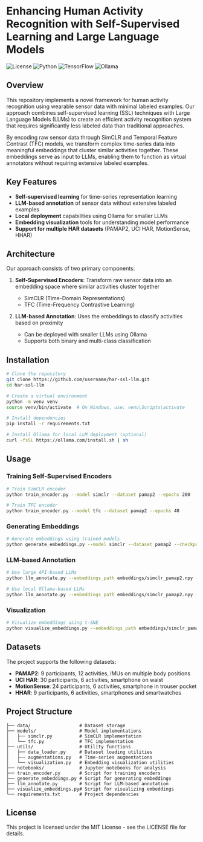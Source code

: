 # Enhancing Human Activity Recognition with Self-Supervised Learning and Large Language Models

![License](https://img.shields.io/badge/license-MIT-blue.svg)
![Python](https://img.shields.io/badge/python-3.8%2B-blue)
![TensorFlow](https://img.shields.io/badge/tensorflow-2.8%2B-orange)
![Ollama](https://img.shields.io/badge/ollama-0.1.0-green)

## Overview

This repository implements a novel framework for human activity recognition using wearable sensor data with minimal labeled examples. Our approach combines self-supervised learning (SSL) techniques with Large Language Models (LLMs) to create an efficient activity recognition system that requires significantly less labeled data than traditional approaches.

By encoding raw sensor data through SimCLR and Temporal Feature Contrast (TFC) models, we transform complex time-series data into meaningful embeddings that cluster similar activities together. These embeddings serve as input to LLMs, enabling them to function as virtual annotators without requiring extensive labeled examples.

## Key Features

- **Self-supervised learning** for time-series representation learning
- **LLM-based annotation** of sensor data without extensive labeled examples
- **Local deployment** capabilities using Ollama for smaller LLMs
- **Embedding visualization** tools for understanding model performance
- **Support for multiple HAR datasets** (PAMAP2, UCI HAR, MotionSense, HHAR)

## Architecture

Our approach consists of two primary components:

1. **Self-Supervised Encoders**: Transform raw sensor data into an embedding space where similar activities cluster together
   - SimCLR (Time-Domain Representations)
   - TFC (Time-Frequency Contrastive Learning)

2. **LLM-based Annotation**: Uses the embeddings to classify activities based on proximity
   - Can be deployed with smaller LLMs using Ollama
   - Supports both binary and multi-class classification

## Installation

```bash
# Clone the repository
git clone https://github.com/username/har-ssl-llm.git
cd har-ssl-llm

# Create a virtual environment
python -m venv venv
source venv/bin/activate  # On Windows, use: venv\Scripts\activate

# Install dependencies
pip install -r requirements.txt

# Install Ollama for local LLM deployment (optional)
curl -fsSL https://ollama.com/install.sh | sh
```

## Usage

### Training Self-Supervised Encoders

```bash
# Train SimCLR encoder
python train_encoder.py --model simclr --dataset pamap2 --epochs 200

# Train TFC encoder
python train_encoder.py --model tfc --dataset pamap2 --epochs 40
```

### Generating Embeddings

```bash
# Generate embeddings using trained models
python generate_embeddings.py --model simclr --dataset pamap2 --checkpoint_path checkpoints/simclr_pamap2.pt
```

### LLM-based Annotation

```bash
# Use large API-based LLMs
python llm_annotate.py --embeddings_path embeddings/simclr_pamap2.npy --model gpt4

# Use local Ollama-based LLMs
python llm_annotate.py --embeddings_path embeddings/simclr_pamap2.npy --model ollama --ollama_model llama2
```

### Visualization

```bash
# Visualize embeddings using t-SNE
python visualize_embeddings.py --embeddings_path embeddings/simclr_pamap2.npy --method tsne
```

## Datasets

The project supports the following datasets:

- **PAMAP2**: 9 participants, 12 activities, IMUs on multiple body positions
- **UCI HAR**: 30 participants, 6 activities, smartphone on waist
- **MotionSense**: 24 participants, 6 activities, smartphone in trouser pocket
- **HHAR**: 9 participants, 6 activities, smartphones and smartwatches

## Project Structure

```
├── data/                  # Dataset storage
├── models/                # Model implementations
│   ├── simclr.py          # SimCLR implementation
│   └── tfc.py             # TFC implementation
├── utils/                 # Utility functions
│   ├── data_loader.py     # Dataset loading utilities
│   ├── augmentations.py   # Time-series augmentations
│   └── visualization.py   # Embedding visualization utilities
├── notebooks/             # Jupyter notebooks for analysis
├── train_encoder.py       # Script for training encoders
├── generate_embeddings.py # Script for generating embeddings
├── llm_annotate.py        # Script for LLM-based annotation
├── visualize_embeddings.py# Script for visualizing embeddings
└── requirements.txt       # Project dependencies
```

## License

This project is licensed under the MIT License - see the LICENSE file for details.
